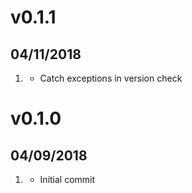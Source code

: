 # v0.1.1
##  04/11/2018

1. [](#bugfix)
    * Catch exceptions in version check 

# v0.1.0
##  04/09/2018

1. [](#new)
    * Initial commit
